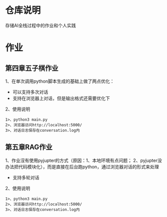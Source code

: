 # 仓库说明
存储AI全栈过程中的作业和个人实践


# 作业
## 第四章五子棋作业
1、在单次调用python脚本生成的基础上做了两点优化：
   * 可以支持多次对话
   * 支持在浏览器上对话，但是输出格式还需要优化下

2、使用说明
```
1>、python3 main.py
2>、浏览器访问http://localhost:5000/
3>、对话日志保存在conversation.log内
```


## 第五章RAG作业
1、作业沒有使用pyjupter的方式（原因：1、本地环境有点问题； 2、pyjupter没办法把代码模块化），而是直接在后台跑python，通过浏览器对话的形式来处理
   * 支持多轮对话

2、使用说明
```
1>、python3 main.py
2>、浏览器访问http://localhost:5000/
3>、对话日志保存在conversation.log内
``` 
